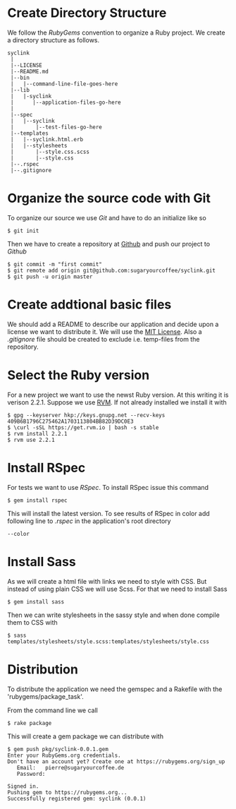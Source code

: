 Create Directory Structure
==========================
We follow the _RubyGems_ convention to organize a Ruby project. We create a
directory structure as follows.

````
syclink
 |
 |--LICENSE
 |--README.md
 |--bin
 |   |--command-line-file-goes-here
 |--lib
 |   |-syclink
 |      |--application-files-go-here
 |
 |--spec
 |   |--syclink
 |       |--test-files-go-here
 |--templates
 |   |--syclink.html.erb
 |   |--stylesheets
 |       |--style.css.scss
 |       |--style.css
 |--.rspec
 |--.gitignore
````

Organize the  source code with Git
=================================
To organize our source we use _Git_ and have to do an initialize like so

    $ git init

Then we have to create a repository at [Github](https://github.com) and push
our project to _Github_

    $ git commit -m "first commit"
    $ git remote add origin git@github.com:sugaryourcoffee/syclink.git
    $ git push -u origin master

Create addtional basic files
============================
We should add a README to describe our application and decide upon a license
we want to distribute it. We will use the [MIT License](http://opensource.org/licenses/MIT). 
Also a _.gitignore_ file should be created to exclude i.e. temp-files from the 
repository.

Select the Ruby version
=======================
For a new project we want to use the newst Ruby version. At this writing it is
verison 2.2.1. Suppose we use [RVM](https://rvm.io/). If not already installed
we install it with

    $ gpg --keyserver hkp://keys.gnupg.net --recv-keys 409B6B1796C275462A1703113804BB82D39DC0E3
    $ \curl -sSL https://get.rvm.io | bash -s stable
    $ rvm install 2.2.1
    $ rvm use 2.2.1

Install RSpec
=============
For tests we want to use _RSpec_. To install RSpec issue this command

    $ gem install rspec

This will install the latest version. To see results of RSpec in color add
following line to _.rspec_ in the application's root directory

    --color

Install Sass
============
As we will create a html file with links we need to style with CSS. But instead
of using plain CSS we will use Scss. For that we need to install Sass

    $ gem install sass

Then we can write stylesheets in the sassy style and when done compile them
to CSS with

    $ sass templates/stylesheets/style.scss:templates/stylesheets/style.css

Distribution
============
To distribute the application we need the gemspec and a Rakefile with the
'rubygems/package\_task'.

From the command line we call

    $ rake package

This will create a gem package we can distribute with

    $ gem push pkg/syclink-0.0.1.gem
    Enter your RubyGems.org credentials.
    Don't have an account yet? Create one at https://rubygems.org/sign_up
       Email:   pierre@sugaryourcoffee.de
       Password:

    Signed in.
    Pushing gem to https://rubygems.org...
    Successfully registered gem: syclink (0.0.1) 

